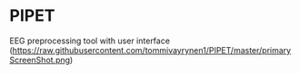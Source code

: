 # PIPET
EEG preprocessing tool with user interface
(https://raw.githubusercontent.com/tommivayrynen1/PIPET/master/primaryScreenShot.png)
